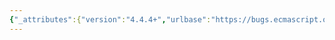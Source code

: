 ```yaml
---
{"_attributes":{"version":"4.4.4+","urlbase":"https://bugs.ecmascript.org/","maintainer":"dherman@mozilla.com"},"bug":{"bug_id":2178,"creation_ts":"2013-11-02 03:24:00 -0700","short_desc":"24.1.1.3 CloneArrayBuffer: Extra full stop in header, Missing full stop, Extraneous \"to bytes\"","delta_ts":"2013-11-08 13:09:18 -0800","product":"Draft for 6th Edition","component":"editorial issue","version":"Rev 20: October 28, 2013 Draft","rep_platform":"All","op_sys":"All","bug_status":"RESOLVED","resolution":"FIXED","priority":"Normal","bug_severity":"normal","everconfirmed":true,"reporter":{"uid":"andrebargull","name":"André Bargull"},"assigned_to":{"uid":"allen","name":"Allen Wirfs-Brock"},"long_desc":[{"commentid":6379,"comment_count":0,"who":{"uid":"andrebargull","name":"André Bargull"},"bug_when":"2013-11-02 03:24:28 -0700","thetext":"24.1.1.3 CloneArrayBuffer(srcBuffer, srcByteOffset):\n\n- Remove full stop in header\n- Remove \"to bytes\" in step 4\n- Add full stop in step 9"},{"commentid":6381,"comment_count":1,"who":{"uid":"allen","name":"Allen Wirfs-Brock"},"bug_when":"2013-11-02 11:31:53 -0700","thetext":"fixed in rev21 editor's draft"},{"commentid":6569,"comment_count":2,"who":{"uid":"allen","name":"Allen Wirfs-Brock"},"bug_when":"2013-11-08 13:09:18 -0800","thetext":"fixed in rev21 draft"}]}}
---
```

